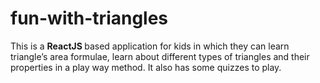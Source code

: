# fun-with-triangles

This is a <strong>ReactJS </strong>based application for kids in which they can learn triangle’s area formulae, learn about different types of triangles and their properties in a play way method. It also has some quizzes to play.
